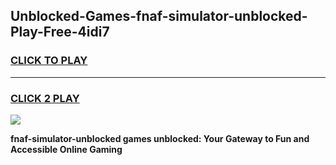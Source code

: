 
## Unblocked-Games-fnaf-simulator-unblocked-Play-Free-4idi7
<h3>
<a href="https://premium76.site?title=fnaf-simulator-unblocked&ref=12A">CLICK TO PLAY</a></h3>
<hr>

<h3>
<a href="https://premium76.site?title=fnaf-simulator-unblocked&ref=12A">CLICK 2 PLAY</a>
  
</h3>

<a href="https://premium76.site?title=fnaf-simulator-unblocked&ref=12A"><img src="https://clearcache.store/games.png"></a>


**fnaf-simulator-unblocked games unblocked: Your Gateway to Fun and Accessible Online Gaming**
